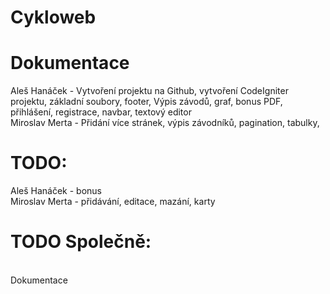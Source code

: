 # Cykloweb

# Dokumentace
Aleš Hanáček - Vytvoření projektu na Github, vytvoření CodeIgniter projektu, základní soubory, footer, Výpis závodů, graf, bonus PDF, přihlášení, registrace, navbar, textový editor
<br>Miroslav Merta - Přidání více stránek, výpis závodníků, pagination, tabulky, 
<br>
# TODO:
Aleš Hanáček - bonus
<br>Miroslav Merta - přidávání, editace, mazání, karty
<br>
# TODO Společně:
<br>Dokumentace
